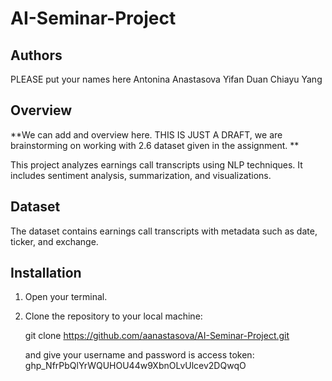 # AI-Seminar-Project


## Authors
PLEASE put your names here
Antonina Anastasova
Yifan Duan
Chiayu Yang

## Overview
**We can add and overview here. THIS IS JUST A DRAFT, we are brainstorming on working with 2.6 dataset given in the assignment. **

This project analyzes earnings call transcripts using NLP techniques. It includes sentiment analysis, summarization, and visualizations.

## Dataset
The dataset contains earnings call transcripts with metadata such as date, ticker, and exchange.

## Installation
1. Open your terminal.
2. Clone the repository to your local machine:
   
   git clone https://github.com/aanastasova/AI-Seminar-Project.git

   
   and give your username and password is access token: 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

